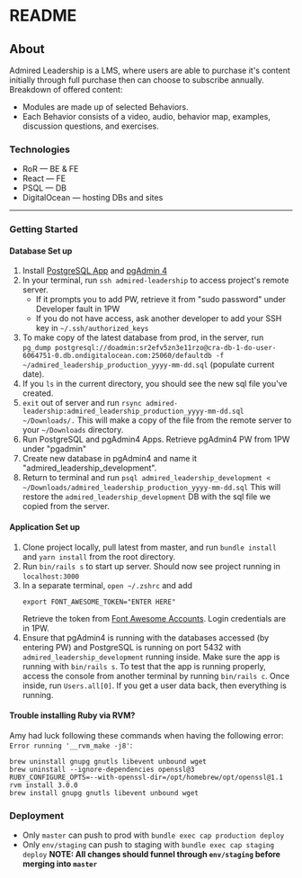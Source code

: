 <!-- This README would normally document whatever steps are necessary to get the
application up and running.

Things you may want to cover:

* Ruby version

* System dependencies

* Configuration

* Database creation

* Database initialization

* How to run the test suite

* Services (job queues, cache servers, search engines, etc.)

* Deployment instructions

* ... -->

# **README**

## **About**

Admired Leadership is a LMS, where users are able to purchase it's content initially through full purchase then can choose to subscribe annually.
Breakdown of offered content:

- Modules are made up of selected Behaviors.
- Each Behavior consists of a video, audio, behavior map, examples, discussion questions, and exercises.

### Technologies

- RoR — BE & FE
- React — FE
- PSQL — DB
- DigitalOcean — hosting DBs and sites

---

### **Getting Started**

#### Database Set up

1. Install [PostgreSQL App](https://postgresapp.com/) and [pgAdmin 4](https://www.pgadmin.org/download/pgadmin-4-macos/)
2. In your terminal, run `ssh admired-leadership` to access project's remote server.
   - If it prompts you to add PW, retrieve it from "sudo password" under Developer fault in 1PW
   - If you do not have access, ask another developer to add your SSH key in `~/.ssh/authorized_keys`
3. To make copy of the latest database from prod, in the server, run
   `pg_dump postgresql://doadmin:sr2efv5zn3e11rzo@cra-db-1-do-user-6064751-0.db.ondigitalocean.com:25060/defaultdb -f ~/admired_leadership_production_yyyy-mm-dd.sql` (populate current date).
4. If you `ls` in the current directory, you should see the new sql file you've created.
5. `exit` out of server and run
   `rsync admired-leadership:admired_leadership_production_yyyy-mm-dd.sql ~/Downloads/.`
   This will make a copy of the file from the remote server to your `~/Downloads` directory.
6. Run PostgreSQL and pgAdmin4 Apps. Retrieve pgAdmin4 PW from 1PW under "pgadmin"
7. Create new database in pgAdmin4 and name it "admired_leadership_development".
8. Return to terminal and run
   `psql admired_leadership_development < ~/Downloads/admired_leadership_production_yyyy-mm-dd.sql`
   This will restore the `admired_leadership_development` DB with the sql file we copied from the server.

#### Application Set up

1. Clone project locally, pull latest from master, and run `bundle install` and `yarn install` from the root directory.
2. Run `bin/rails s` to start up server. Should now see project running in `localhost:3000`
3. In a separate terminal, `open ~/.zshrc` and add
   ```
   export FONT_AWESOME_TOKEN="ENTER HERE"
   ```
   Retrieve the token from [Font Awesome Accounts](https://fontawesome.com/account). Login credentials are in 1PW.
4. Ensure that pgAdmin4 is running with the databases accessed (by entering PW) and PostgreSQL is running on port 5432 with `admired_leadership_development` running inside. Make sure the app is running with `bin/rails s`. To test that the app is running properly, access the console from another terminal by running `bin/rails c`. Once inside, run `Users.all[0]`. If you get a user data back, then everything is running.

#### Trouble installing Ruby via RVM?
Amy had luck following these commands when having the following error:  `Error running '__rvm_make -j8'`:

```
brew uninstall gnupg gnutls libevent unbound wget
brew uninstall --ignore-dependencies openssl@3
RUBY_CONFIGURE_OPTS=--with-openssl-dir=/opt/homebrew/opt/openssl@1.1 rvm install 3.0.0
brew install gnupg gnutls libevent unbound wget
```

### **Deployment**

- Only `master` can push to prod with `bundle exec cap production deploy`
- Only `env/staging` can push to staging with `bundle exec cap staging deploy`
  **NOTE: All changes should funnel through `env/staging` before merging into `master`**
